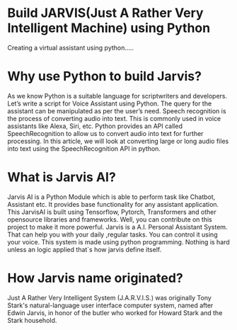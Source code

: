 # Build JARVIS(Just A Rather Very Intelligent Machine) using Python
Creating a virtual assistant using python.....
# Why use Python to build Jarvis?
   As we know Python is a suitable language for scriptwriters and developers. Let’s write a script for Voice Assistant using Python. The query for the assistant can be  manipulated as per the user’s need. 
Speech recognition is the process of converting audio into text. This is commonly used in voice assistants like Alexa, Siri, etc. Python provides an API called SpeechRecognition to allow us to convert audio into text for further processing. In this article, we will look at converting large or long audio files into text using the SpeechRecognition API in python.
# What is Jarvis AI?
Jarvis AI is a Python Module which is able to perform task like Chatbot, Assistant etc. It provides base functionality for any assistant application. This JarvisAI is built using Tensorflow, Pytorch, Transformers and other opensource libraries and frameworks. Well, you can contribute on this project to make it more powerful.
Jarvis is a A.I. Personal Assistant System. That can help you with your daily ,regular tasks. You can control it using your voice. This system is made using python programming. Nothing is hard unless an logic applied that`s how jarvis define itself.
# How Jarvis name originated?
Just A Rather Very Intelligent System (J.A.R.V.I.S.) was originally Tony Stark's natural-language user interface computer system, named after Edwin Jarvis, in honor of the butler who worked for Howard Stark and the Stark household.
